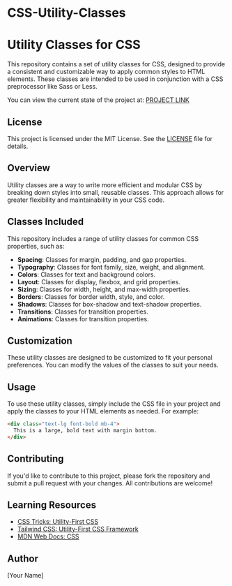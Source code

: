 # CSS-Utility-Classes

# Utility Classes for CSS

This repository contains a set of utility classes for CSS, designed to provide a consistent and customizable way to apply common styles to HTML elements. These classes are intended to be used in conjunction with a CSS preprocessor like Sass or Less.

You can view the current state of the project at: [PROJECT LINK](https://savevsgames.github.io/CSS-Utility-Classes)

## License

This project is licensed under the MIT License. See the [LICENSE](LICENSE) file for details.

## Overview

Utility classes are a way to write more efficient and modular CSS by breaking down styles into small, reusable classes. This approach allows for greater flexibility and maintainability in your CSS code.

## Classes Included

This repository includes a range of utility classes for common CSS properties, such as:

- **Spacing**: Classes for margin, padding, and gap properties.
- **Typography**: Classes for font family, size, weight, and alignment.
- **Colors**: Classes for text and background colors.
- **Layout**: Classes for display, flexbox, and grid properties.
- **Sizing**: Classes for width, height, and max-width properties.
- **Borders**: Classes for border width, style, and color.
- **Shadows**: Classes for box-shadow and text-shadow properties.
- **Transitions**: Classes for transition properties.
- **Animations**: Classes for transition properties.

## Customization

These utility classes are designed to be customized to fit your personal preferences. You can modify the values of the classes to suit your needs.

## Usage

To use these utility classes, simply include the CSS file in your project and apply the classes to your HTML elements as needed. For example:

```html
<div class="text-lg font-bold mb-4">
  This is a large, bold text with margin bottom.
</div>
```

## Contributing

If you'd like to contribute to this project, please fork the repository and submit a pull request with your changes. All contributions are welcome!

## Learning Resources

- [CSS Tricks: Utility-First CSS](https://css-tricks.com/utility-first-css/)
- [Tailwind CSS: Utility-First CSS Framework](https://tailwindcss.com/docs/utility-first)
- [MDN Web Docs: CSS](https://developer.mozilla.org/en-US/docs/Web/CSS)

## Author

[Your Name]
